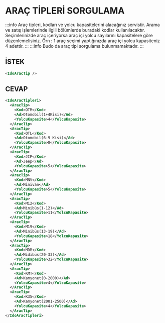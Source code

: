 # ARAÇ TİPLERİ SORGULAMA

:::info
Araç tipleri, kodları ve yolcu kapasitelerini alacağınız servistir. Arama ve satış işlemlerinde ilgili bölümlerde buradaki kodlar kullanılacaktır. Seçimlerinizde araç içeriyorsa araç içi yolcu sayılarını kapasitelere göre düzenlemelisiniz. Örn : 1 araç seçimi yaptığınızda araç içi yolcu kapasiteniz 4 adettir.
:::
:::info
Budo da araç tipi sorgulama bulunmamaktadır.
:::

## İSTEK

```xml
<IdoAracTip />
```

## CEVAP

```xml
<IdoAracTipleri>
  <AracTip>
    <Kod>OTM</Kod>
    <Ad>Otomobil(1+4Kisi)</Ad>
    <YolcuKapasite>4</YolcuKapasite>
  </AracTip>
  <AracTip>
    <Kod>OTL</Kod>
    <Ad>Otomobil(6-9 Kisi)</Ad>
    <YolcuKapasite>8</YolcuKapasite>
  </AracTip>
  <AracTip>
    <Kod>JIP</Kod>
    <Ad>Jeep</Ad>
    <YolcuKapasite>5</YolcuKapasite>
  </AracTip>
  <AracTip>
    <Kod>MNV</Kod>
    <Ad>Minivan</Ad>
    <YolcuKapasite>5</YolcuKapasite>
  </AracTip>
  <AracTip>
    <Kod>M12</Kod>
    <Ad>Minibüs(1-12)</Ad>
    <YolcuKapasite>11</YolcuKapasite>
  </AracTip>
  <AracTip>
    <Kod>M19</Kod>
    <Ad>Minibüs(13-19)</Ad>
    <YolcuKapasite>18</YolcuKapasite>
  </AracTip>
  <AracTip>
    <Kod>MDB</Kod>
    <Ad>Midibüs(20-33)</Ad>
    <YolcuKapasite>32</YolcuKapasite>
  </AracTip>
  <AracTip>
    <Kod>KMT</Kod>
    <Ad>Kamyonet(0-2000)</Ad>
    <YolcuKapasite>4</YolcuKapasite>
  </AracTip>
  <AracTip>
    <Kod>K35</Kod>
    <Ad>Kamyonet(2001-2500)</Ad>
    <YolcuKapasite>4</YolcuKapasite>
  </AracTip>
</IdoAracTipleri>
```
